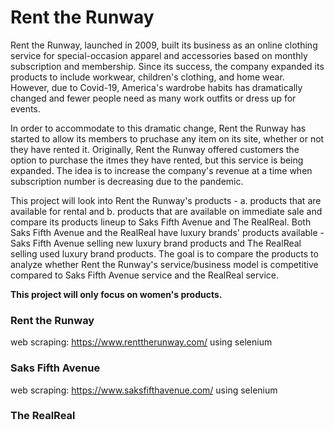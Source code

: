 # Rent the Runway


Rent the Runway, launched in 2009, built its business as an online clothing service for special-occasion apparel and accessories based on monthly subscription and membership. Since its success, the company expanded its products to include workwear, children's clothing, and home wear. However, due to Covid-19, America's wardrobe habits has dramatically changed and fewer people need as many work outfits or dress up for events. 

In order to accommodate to this dramatic change, Rent the Runway has started to allow its members to pruchase any item on its site, whether or not they have rented it. Originally, Rent the Runway offered customers the option to purchase the itmes they have rented, but this service is being expanded. The idea is to increase the company's revenue at a time when subscription number is decreasing due to the pandemic. 

This project will look into Rent the Runway's products - a. products that are available for rental and b. products that are available on immediate sale and compare its products lineup to Saks Fifth Avenue and The RealReal. Both Saks Fifth Avenue and the RealReal have luxury brands' products available - Saks Fifth Avenue selling new luxury brand products and The RealReal selling used luxury brand products. The goal is to compare the products to analyze whether Rent the Runway's service/business model is competitive compared to Saks Fifth Avenue service and the RealReal service.





**This project will only focus on women's products.**

### Rent the Runway
web scraping: https://www.renttherunway.com/ using selenium

### Saks Fifth Avenue
web scraping: https://www.saksfifthavenue.com/ using selenium

### The RealReal